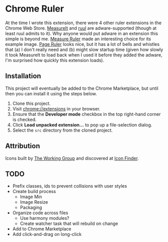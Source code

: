 # Chrome Ruler

At the time I wrote this extension, there were 4 other ruler extensions in the Chrome Web Store. [MeasureIt]() and [ruul]() are adware-supported (though at least ruul admits to it). Why anyone would put adware in an extension this simple is beyond me. [Measure Ruler]() made an interesting choice for its example image. [Page Ruler]() looks nice, but it has a lot of bells and whistles that (a) I don't really need and (b) might slow startup time (given how slowly it took MeasureIt to load back when I used it before they added the adware, I'm surprised how quickly this extension loads).

## Installation

This project will eventually be added to the Chrome Marketplace, but until then you can install it using the steps below.

1. Clone this project.
2. Visit [chrome://extensions](chrome://extensions) in your browser.
3. Ensure that the **Developer mode** checkbox in the top right-hand corner is checked.
4. Click **Load unpacked extension…** to pop up a file-selection dialog.
5. Select the `src` directory from the cloned project.

## Attribution

Icons built by [The Working Group](http://blog.twg.ca) and discovered at [Icon Finder](https://www.iconfinder.com/icons/62246/ruler_icon).

## TODO

- Prefix classes, ids to prevent collisions with user styles
- Create build process
  - Image Min
  - Image Resize
  - Packaging
- Organize code across files
  - Use harmony modules?
  - Create watcher task that will rebuild on change
- Add to Chrome Marketplace
- Add click-and-drag on long-click
